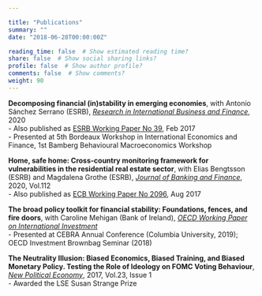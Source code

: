 ```yaml
---

title: "Publications"
summary: ""
date: "2018-06-28T00:00:00Z"

reading_time: false  # Show estimated reading time?
share: false  # Show social sharing links?
profile: false  # Show author profile?
comments: false  # Show comments?
weight: 90
---
```


 **Decomposing financial (in)stability in emerging economies**, with Antonio Sánchez Serrano (ESRB), [*Research in International Business and Finance*](https://www.sciencedirect.com/science/article/pii/S0275531918309462?dgcid=author#fig0055), 2020  
    - Also published as [ESRB Working Paper No 39](https://www.esrb.europa.eu//pub/pdf/wp/esrbwp39.en.pdf), Feb 2017  
    - Presented at 5th Bordeaux Workshop in International Economics and Finance, 1st Bamberg Behavioural Macroeconomics Workshop  

**Home, safe home: Cross-country monitoring framework for vulnerabilities in the residential real estate sector**, with Elias Bengtsson (ESRB) and Magdalena Grothe (ESRB), [*Journal of Banking and Finance*](https://www.sciencedirect.com/science/article/abs/pii/S0378426617302935?via%3Dihub), 2020, Vol.112  
    - Also published as [ECB Working Paper No 2096](https://www.ecb.europa.eu/pub/pdf/scpwps/ecb.wp2096.en.pdf), Aug 2017

**The broad policy toolkit for financial stability: Foundations, fences, and fire doors**, with Caroline Mehigan (Bank of Ireland), [*OECD Working Paper on International Investment*](https://www.oecd-ilibrary.org/finance-and-investment/the-broad-policy-toolkit-for-financial-stability_9188f06a-en)  
    - Presented at CEBRA Annual Conference (Columbia University, 2019); OECD Investment Brownbag Seminar (2018)

**The Neutrality Illusion: Biased Economics, Biased Training, and Biased Monetary Policy. Testing the Role of Ideology on FOMC Voting Behaviour**, [*New Political Economy*](https://www.tandfonline.com/doi/abs/10.1080/13563467.2017.1332019?journalCode=cnpe20), 2017, Vol.23, Issue 1  
    - Awarded the LSE Susan Strange Prize

